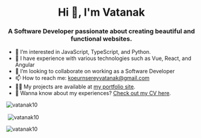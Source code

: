 <h1 align="center">Hi 👋, I'm Vatanak</h1>
<h3 align="center">A Software Developer passionate about creating beautiful and functional websites.</h3>

<!---
  <img align="right" alt="coding" width="400" src="https://anyforsoft.com/static/a2da834e20a93f2114281a1174296b58/17.gif" >
--->

<!--- - 👋 Hi, I’m @vatanak10 --->
- 👀 I’m interested in JavaScript, TypeScript, and Python.
- 🌱 I have experience with various technologies such as Vue, React, and Angular
- 💞️ I’m looking to collaborate on working as a Software Developer
- 📫 How to reach me: koeurnsereyvatanak@gmail.com
- 👨‍💻 My projects are available at [my portfolio site](https://www.vatanak.com/).
- 📄 Wanna know about my experiences? [Check out my CV here](https://www.vatanak.com/assets/docs/Serey_Vatanak_KOEURN_CV.pdf).

<p><img align="center" src="https://github-readme-stats.vercel.app/api/top-langs?username=vatanak10&show_icons=true&locale=en&layout=compact" alt="vatanak10" /></p>

<p>&nbsp;<img align="center" src="https://github-readme-stats.vercel.app/api?username=vatanak10&show_icons=true&locale=en" alt="vatanak10" /></p>

<p><img align="center" src="https://github-readme-streak-stats.herokuapp.com/?user=vatanak10&" alt="vatanak10" /></p>

<!---
vatanak10/vatanak10 is a ✨ special ✨ repository because its `README.md` (this file) appears on your GitHub profile.
You can click the Preview link to take a look at your changes.
--->
